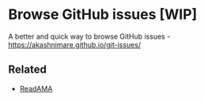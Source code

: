 Browse GitHub issues [WIP]
=======

A better and quick way to browse GitHub issues -
https://akashnimare.github.io/git-issues/

## Related
- [ReadAMA](https://github.com/akashnimare/ReadAMA)
 

